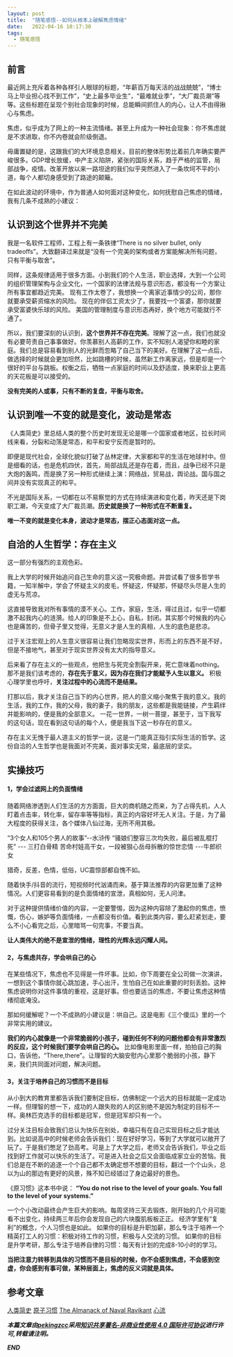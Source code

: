 ```yaml
---
layout: post
title:  "随笔感悟--如何从根本上破解焦虑情绪"
date:   2022-04-16 10:17:30
tags:
  - 随笔感悟
---
```



## 前言

最近网上充斥着各种各样引人眼球的标题，“年薪百万每天活的战战兢兢”，“博士马上毕业担心找不到工作”，“史上最多毕业生”，“最难就业季”，“大厂裁员潮”等等。这些标题在呈现个别社会现象的时候，总能瞬间抓住人的内心，让人不由得揪心与焦虑。

焦虑，似乎成为了网上的一种主流情绪。甚至上升成为一种社会现象：你不焦虑就是不求进取，你不内卷就会阶级倒退。

毋庸置疑的是，这跟我们的大环境息息相关。目前的整体形势比着前几年确实要严峻很多。GDP增长放缓，中产主义陷阱，紧张的国际关系，趋于严格的监管，局部战争，疫情。改革开放以来一路坦途的我们似乎突然进入了一条坎坷不平的小道，每个人都切身感受到了路途的颠簸。

在如此波动的环境中，作为普通人如何面对这种变化，如何抚慰自己焦虑的情绪，我有几条不成熟的小建议：


## 认识到这个世界并不完美

我是一名软件工程师，工程上有一条铁律“There is no silver bullet, only tradeoffs”。大致翻译过来就是“没有一个完美的架构或者方案能解决所有问题，只有平衡与取舍”。

同样，这条规律适用于很多方面。小到我们的个人生活，职业选择，大到一个公司的组织管理架构与企业文化，一个国家的法律法规与意识形态，都没有一个方案让所有事宜都趋近完美。
现有工作太卷了，我想换一个离家近事情少的公司，那你就要承受薪资缩水的风险。
现在的伴侣工资太少了，我要找一个富婆，那你就要承受富婆快乐球的风险。
美国的管理制度与意识形态再好，换个地方可能就行不通了。

所以，我们要深刻的认识到，**这个世界并不存在完美**。理解了这一点，我们也就没有必要苛责自己事事做好。你羡慕别人高薪的工作，实不知别人渴望你和睦的家庭。我们总是容易看到别人的光鲜而忽略了自己当下的美好。在理解了这一点后，做选择的时候就会更加坦然，比如跳槽的时候，虽然新工作离家远，但是却是一个很好的平台与跳板。权衡之后，牺牲一点家庭的时间以及舒适度，换来职业上更高的天花板是可以接受的。

**没有完美的人或事，只有不断的复盘，平衡与取舍。**

## 认识到唯一不变的就是变化，波动是常态

《人类简史》里总结人类的整个历史时发现无论是哪一个国家或者地区，拉长时间线来看，分裂和动荡是常态，和平和安宁反而是暂时的。

即便是现代社会，全球化貌似打破了丛林定律，大家都和平的生活在地球村中。但是细看的话，也是危机四伏，首先，局部战乱还是存在着，而且，战争已经不只是大炮的轰鸣，而是换了另一种形式继续上演：网络战，贸易战，舆论战。国与国之间并没有实现真正的和平。

不光是国际关系，一切都在以不易察觉的方式在持续演进和变化着，昨天还是下岗职工潮，今天变成了大厂裁员潮。**历史就是换了一种形式在不断重复。**

**唯一不变的就是变化本身，波动才是常态，摆正心态面对这一点。**


## 自洽的人生哲学：存在主义

这一部分有强烈的主观色彩。

我上大学的时候开始追问自己生命的意义这一究极命题。并尝试看了很多哲学书籍，一知半解中，学会了怀疑主义的皮毛，怀疑这，怀疑那，怀疑尽头尽是人生的虚无与荒凉。

这直接导致我对所有事情的漠不关心。工作，家庭，生活，得过且过，似乎一切都激不起我内心的涟漪。给人的印象是不上心，自私，封闭。其实那个时候我的内心也是痛苦的，但骨子里又觉得，无意义才是人生的真相，人生的底色是悲凉。

过于关注宏观上的人生意义很容易让我们忽略现实世界，形而上的东西不是不好，但是不接地气，甚至对于现实世界没有太大的指导意义。

后来看了存在主义的一些观点，他把生与死完全割裂开来，死亡意味着nothing。那不是我们该考虑的，**存在先于意义，因为存在我们才能赋予人生以意义。**
积极心理学里也呼吁，**关注过程中的心流而不是结果。**

打那以后，我才关注自己当下的内心世界，把人的意义缩小聚焦于我的意义。我的生活，我的工作，我的父母，我的妻子，我的朋友，这些都是我能链接，产生羁绊并能影响的，便是我的全部意义。
一花一世界，一树一菩提，甚至于，当下我写的这句话，现在看到这句话的每个人，便是我当下这一秒存在的意义。

存在主义无愧于最人道主义的哲学一说，这是一门能真正指引实际生活的哲学。这份自洽的人生哲学也是我面对不完美，面对事实无常，最底层的坚实。

## 实操技巧

#### 1，学会过滤网上的负面情绪

随着网络渗透到人们生活的方方面面，巨大的商机随之而来，为了占得先机，人人盯着点击率，转化率，留存率等等指标，真正的内容好坏无人关注。于是，为了最大程度的获得关注，各个媒体八仙过海，无所不用其极。

“3个女人和105个男人的故事”--水浒传
“骚娘们整容三次均失败，最后被乱棍打死”  --- 三打白骨精
苦命村娃高干女，一段被狠心岳母拆散的惊世恋情 ---牛郎织女

猎奇，反差，色情，低俗，UC震惊部都自愧不如。

随着快手/抖音的流行，短视频时代汹涌而来。基于算法推荐的内容更加重了这种情况。人们更容易看到的是负面情绪的宣泄，真相如何，无人问津。

对于这种提供情绪价值的内容，一定要警惕，因为这种内容除了激起你的焦虑，愤慨，伤心，嫉妒等负面情绪，一点都没有价值。看到此类内容，要么赶紧划走，要么不小心看完之后，心里暗骂一句完事，不要当真。

**让人类伟大的绝不是宣泄的情绪，理性的光辉永远闪耀人间。**

#### 2，与焦虑共存，学会哄自己的心

在某些情况下，焦虑也不见得是一件坏事。比如，你下周要在全公司做一次演讲，一想到这个事情你就心跳加速，手心出汗，生怕自己在如此重要的时刻丢脸。这种焦虑说明你对这件事情的重视，这是好事。但也要适当的焦虑，不要让焦虑这种情绪彻底淹没。

那如何缓解呢？一个不成熟的小建议是：哄自己。这是电影《三个傻瓜》里的一个非常实用的建议。

**我们的内心就像是一个非常脆弱的小孩子，碰到任何不利的问题他都会有非常激烈的反应，这个时候我们要学会哄自己的心。**
比如像电影里面一样，拍拍自己的胸口，告诉他，“There,there”。让理智的大脑安慰内心里那个脆弱的小孩，静下来，我们共同面对问题，解决问题。

#### 3，关注于培养自己的习惯而不是目标

从小到大的教育里都告诉我们要制定目标，仿佛制定一个远大的目标就能一定成功一样。但理智的想一下，成功的人跟失败的人的区别绝不是因为制定的目标不一样。奥林匹克选手的目标都是冠军，但是冠军却只有一个。

过分关注目标会致我们总认为快乐在别处，幸福只有在自己实现目标之后才能达到。比如说高中的时候老师会告诉我们：现在好好学习，等到了大学就可以敞开了玩了。于是我们憋足了劲高考。可是上了大学之后，老师又会告诉我们，毕业之后找到好工作就可以快乐的生活了。可是进入社会之后又会面临成家立业的苦恼。我们总是在不断的追逐一个个自己都不太确定想不想要的目标，翻过一个个山头，总以为山的那边有更好的风景，殊不知已经错过了身边最好的景色。

《原习惯》这本书中说：
**“You do not rise to the level of your goals. You fall to the level of your systems.”**

一个个小改动最终会产生巨大的影响。每周坚持三天去锻炼，刚开始的几个月可能看不出变化，持续两三年后你会发现自己的六块腹肌板板正正。
经济学里有“复利”的概念，个人习惯也是如此。
如果你的目标是升职加薪，那么专注于培养一个精英打工人的习惯：积极对待工作的习惯，积极与人交流的习惯。
如果你的目标是升学考研，那么专注于培养自律的习惯：每天有计划的完成8-10小时的学习。

**当把注意力转移到具体的习惯而不是目标的时候，你不会感到焦虑，不会感到空虚，你会感到有事可做，某种层面上，焦虑的反义词就是具体。**



## 参考文章

[人类简史](https://book.douban.com/subject/25985021/)
[原子习惯](https://book.douban.com/subject/33536171/)
[The Almanack of Naval Ravikant](https://book.douban.com/subject/35219712/)
[心流](https://book.douban.com/subject/27186106/)


***本篇文章由[pekingzcc](https://zhangchenchen.github.io/)采用[知识共享署名-非商业性使用 4.0 国际许可协议](https://creativecommons.org/licenses/by-nc-sa/4.0/)进行许可,转载请注明。***


 ***END***
